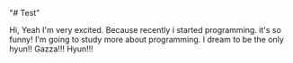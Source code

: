 "# Test" 

Hi, Yeah I'm very excited. 
Because recently i started programming. 
it's so funny!
I'm going to study more about programming.
I dream to be the only hyun!!
Gazza!!! Hyun!!!
